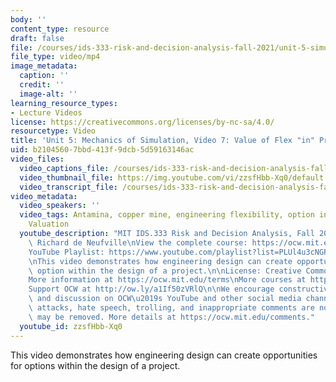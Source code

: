 ```yaml
---
body: ''
content_type: resource
draft: false
file: /courses/ids-333-risk-and-decision-analysis-fall-2021/unit-5-simulation-video-7_360p_16_9.mp4
file_type: video/mp4
image_metadata:
  caption: ''
  credit: ''
  image-alt: ''
learning_resource_types:
- Lecture Videos
license: https://creativecommons.org/licenses/by-nc-sa/4.0/
resourcetype: Video
title: 'Unit 5: Mechanics of Simulation, Video 7: Value of Flex "in" Project'
uid: b2104560-7bbd-413f-9dcb-5d59163146ac
video_files:
  video_captions_file: /courses/ids-333-risk-and-decision-analysis-fall-2021/1QC0RSnSJvabIlVd7FqozjKAySYsoV5cO_transcript.webvtt
  video_thumbnail_file: https://img.youtube.com/vi/zzsfHbb-Xq0/default.jpg
  video_transcript_file: /courses/ids-333-risk-and-decision-analysis-fall-2021/1QC0RSnSJvabIlVd7FqozjKAySYsoV5cO_transcript.pdf
video_metadata:
  video_speakers: ''
  video_tags: Antamina, copper mine, engineering flexibility, option in project, Excel,
    Valuation
  youtube_description: "MIT IDS.333 Risk and Decision Analysis, Fall 2021\nInstructor:\
    \ Richard de Neufville\nView the complete course: https://ocw.mit.edu/courses/ids-333-risk-and-decision-analysis-fall-2021/\n\
    YouTube Playlist: https://www.youtube.com/playlist?list=PLUl4u3cNGP62jwhTqp8_1kwrkDkxZhpQC\n\
    \nThis video demonstrates how engineering design can create opportunities for\
    \ option within the design of a project.\n\nLicense: Creative Commons BY-NC-SA\n\
    More information at https://ocw.mit.edu/terms\nMore courses at https://ocw.mit.edu\n\
    Support OCW at http://ow.ly/a1If50zVRlQ\n\nWe encourage constructive comments\
    \ and discussion on OCW\u2019s YouTube and other social media channels. Personal\
    \ attacks, hate speech, trolling, and inappropriate comments are not allowed and\
    \ may be removed. More details at https://ocw.mit.edu/comments."
  youtube_id: zzsfHbb-Xq0
---
```

This video demonstrates how engineering design can create opportunities for options within the design of a project.